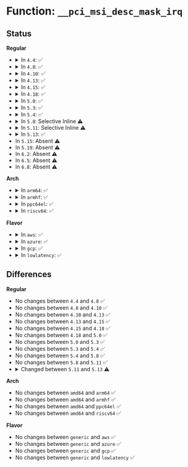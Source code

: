 # Function: <code>__pci_msi_desc_mask_irq</code>

## Status
<b>Regular</b>
<ul>
<li>
<details>
<summary>In <code>4.4</code>: ✅</summary>

```c
u32 __pci_msi_desc_mask_irq(struct msi_desc *desc, u32 mask, u32 flag);
```

**Collision:** Unique Global

**Inline:** No

**Transformation:** False

**Instances:**

```
In drivers/pci/msi.c (ffffffff81454680)
Location: drivers/pci/msi.c:190
Inline: False
Direct callers:
  - drivers/pci/msi.c:msi_set_mask_bit
  - drivers/pci/msi.c:pci_enable_msi_range
  - drivers/pci/msi.c:pci_enable_msi_range
  - drivers/pci/msi.c:pci_restore_msi_state
```
**Symbols:**

```
ffffffff81454680-ffffffff814546c4: __pci_msi_desc_mask_irq (STB_GLOBAL)
```
</details>
</li>
<li>
<details>
<summary>In <code>4.8</code>: ✅</summary>

```c
u32 __pci_msi_desc_mask_irq(struct msi_desc *desc, u32 mask, u32 flag);
```

**Collision:** Unique Global

**Inline:** No

**Transformation:** False

**Instances:**

```
In drivers/pci/msi.c (ffffffff814a1150)
Location: drivers/pci/msi.c:192
Inline: False
Direct callers:
  - drivers/pci/msi.c:__pci_enable_msi_range
  - drivers/pci/msi.c:__pci_enable_msi_range
  - drivers/pci/msi.c:pci_restore_msi_state
  - drivers/pci/msi.c:msi_set_mask_bit
```
**Symbols:**

```
ffffffff814a1150-ffffffff814a1198: __pci_msi_desc_mask_irq (STB_GLOBAL)
```
</details>
</li>
<li>
<details>
<summary>In <code>4.10</code>: ✅</summary>

```c
u32 __pci_msi_desc_mask_irq(struct msi_desc *desc, u32 mask, u32 flag);
```

**Collision:** Unique Global

**Inline:** No

**Transformation:** False

**Instances:**

```
In drivers/pci/msi.c (ffffffff814c2d20)
Location: drivers/pci/msi.c:192
Inline: False
Direct callers:
  - drivers/pci/msi.c:__pci_enable_msi_range
  - drivers/pci/msi.c:__pci_enable_msi_range
  - drivers/pci/msi.c:pci_restore_msi_state
  - drivers/pci/msi.c:msi_set_mask_bit
```
**Symbols:**

```
ffffffff814c2d20-ffffffff814c2d68: __pci_msi_desc_mask_irq (STB_GLOBAL)
```
</details>
</li>
<li>
<details>
<summary>In <code>4.13</code>: ✅</summary>

```c
u32 __pci_msi_desc_mask_irq(struct msi_desc *desc, u32 mask, u32 flag);
```

**Collision:** Unique Global

**Inline:** No

**Transformation:** False

**Instances:**

```
In drivers/pci/msi.c (ffffffff814cd300)
Location: drivers/pci/msi.c:173
Inline: False
Direct callers:
  - drivers/pci/msi.c:__pci_enable_msi_range
  - drivers/pci/msi.c:__pci_enable_msi_range
  - drivers/pci/msi.c:pci_restore_msi_state
  - drivers/pci/msi.c:msi_set_mask_bit
```
**Symbols:**

```
ffffffff814cd300-ffffffff814cd345: __pci_msi_desc_mask_irq (STB_GLOBAL)
```
</details>
</li>
<li>
<details>
<summary>In <code>4.15</code>: ✅</summary>

```c
u32 __pci_msi_desc_mask_irq(struct msi_desc *desc, u32 mask, u32 flag);
```

**Collision:** Unique Global

**Inline:** No

**Transformation:** False

**Instances:**

```
In drivers/pci/msi.c (ffffffff8150d840)
Location: drivers/pci/msi.c:173
Inline: False
Direct callers:
  - drivers/pci/msi.c:__pci_enable_msi_range
  - drivers/pci/msi.c:__pci_enable_msi_range
  - drivers/pci/msi.c:pci_restore_msi_state
  - drivers/pci/msi.c:msi_set_mask_bit
```
**Symbols:**

```
ffffffff8150d840-ffffffff8150d885: __pci_msi_desc_mask_irq (STB_GLOBAL)
```
</details>
</li>
<li>
<details>
<summary>In <code>4.18</code>: ✅</summary>

```c
u32 __pci_msi_desc_mask_irq(struct msi_desc *desc, u32 mask, u32 flag);
```

**Collision:** Unique Global

**Inline:** No

**Transformation:** False

**Instances:**

```
In drivers/pci/msi.c (ffffffff81542730)
Location: drivers/pci/msi.c:173
Inline: False
Direct callers:
  - drivers/pci/msi.c:__pci_enable_msi_range
  - drivers/pci/msi.c:__pci_enable_msi_range
  - drivers/pci/msi.c:pci_restore_msi_state
  - drivers/pci/msi.c:msi_set_mask_bit
```
**Symbols:**

```
ffffffff81542730-ffffffff81542775: __pci_msi_desc_mask_irq (STB_GLOBAL)
```
</details>
</li>
<li>
<details>
<summary>In <code>5.0</code>: ✅</summary>

```c
u32 __pci_msi_desc_mask_irq(struct msi_desc *desc, u32 mask, u32 flag);
```

**Collision:** Unique Global

**Inline:** No

**Transformation:** False

**Instances:**

```
In drivers/pci/msi.c (ffffffff81559ae0)
Location: drivers/pci/msi.c:173
Inline: False
Direct callers:
  - drivers/pci/msi.c:__pci_enable_msi_range
  - drivers/pci/msi.c:__pci_enable_msi_range
  - drivers/pci/msi.c:pci_restore_msi_state
  - drivers/pci/msi.c:msi_set_mask_bit
```
**Symbols:**

```
ffffffff81559ae0-ffffffff81559b25: __pci_msi_desc_mask_irq (STB_GLOBAL)
```
</details>
</li>
<li>
<details>
<summary>In <code>5.3</code>: ✅</summary>

```c
u32 __pci_msi_desc_mask_irq(struct msi_desc *desc, u32 mask, u32 flag);
```

**Collision:** Unique Global

**Inline:** No

**Transformation:** False

**Instances:**

```
In drivers/pci/msi.c (ffffffff81589bb0)
Location: drivers/pci/msi.c:173
Inline: False
Direct callers:
  - drivers/pci/msi.c:__pci_enable_msi_range
  - drivers/pci/msi.c:__pci_enable_msi_range
  - drivers/pci/msi.c:pci_restore_msi_state
  - drivers/pci/msi.c:msi_set_mask_bit
```
**Symbols:**

```
ffffffff81589bb0-ffffffff81589bfd: __pci_msi_desc_mask_irq (STB_GLOBAL)
```
</details>
</li>
<li>
<details>
<summary>In <code>5.4</code>: ✅</summary>

```c
u32 __pci_msi_desc_mask_irq(struct msi_desc *desc, u32 mask, u32 flag);
```

**Collision:** Unique Global

**Inline:** No

**Transformation:** False

**Instances:**

```
In drivers/pci/msi.c (ffffffff815aafe0)
Location: drivers/pci/msi.c:173
Inline: False
Direct callers:
  - drivers/pci/msi.c:__pci_enable_msi_range
  - drivers/pci/msi.c:__pci_enable_msi_range
  - drivers/pci/msi.c:pci_restore_msi_state
  - drivers/pci/msi.c:msi_set_mask_bit
```
**Symbols:**

```
ffffffff815aafe0-ffffffff815ab02d: __pci_msi_desc_mask_irq (STB_GLOBAL)
```
</details>
</li>
<li>
<details>
<summary>In <code>5.8</code>: Selective Inline ⚠️</summary>

```c
u32 __pci_msi_desc_mask_irq(struct msi_desc *desc, u32 mask, u32 flag);
```

**Collision:** Unique Global

**Inline:** Selective

**Transformation:** False

**Instances:**

```
In drivers/pci/msi.c (ffffffff81653e25)
Location: drivers/pci/msi.c:173
Inline: True
Inline callers:
  - drivers/pci/msi.c:msi_capability_init
  - drivers/pci/msi.c:msi_capability_init
  - drivers/pci/msi.c:msi_capability_init
  - drivers/pci/msi.c:pci_restore_msi_state
  - drivers/pci/msi.c:pci_msi_unmask_irq
  - drivers/pci/msi.c:pci_msi_mask_irq
```
**Symbols:**

```
ffffffff81654c40-ffffffff81654c91: __pci_msi_desc_mask_irq (STB_GLOBAL)
```
</details>
</li>
<li>
<details>
<summary>In <code>5.11</code>: Selective Inline ⚠️</summary>

```c
u32 __pci_msi_desc_mask_irq(struct msi_desc *desc, u32 mask, u32 flag);
```

**Collision:** Unique Global

**Inline:** Selective

**Transformation:** False

**Instances:**

```
In drivers/pci/msi.c (ffffffff8165e285)
Location: drivers/pci/msi.c:176
Inline: True
Inline callers:
  - drivers/pci/msi.c:msi_capability_init
  - drivers/pci/msi.c:msi_capability_init
  - drivers/pci/msi.c:msi_capability_init
  - drivers/pci/msi.c:msi_capability_init
  - drivers/pci/msi.c:pci_restore_msi_state
  - drivers/pci/msi.c:pci_msi_unmask_irq
  - drivers/pci/msi.c:pci_msi_mask_irq
```
**Symbols:**

```
ffffffff8165e730-ffffffff8165e781: __pci_msi_desc_mask_irq (STB_GLOBAL)
```
</details>
</li>
<li>
<details>
<summary>In <code>5.13</code>: ✅</summary>

```c
void __pci_msi_desc_mask_irq(struct msi_desc *desc, u32 mask, u32 flag);
```

**Collision:** Unique Global

**Inline:** No

**Transformation:** False

**Instances:**

```
In drivers/pci/msi.c (ffffffff81640380)
Location: drivers/pci/msi.c:146
Inline: False
Direct callers:
  - drivers/pci/msi.c:msi_capability_init
  - drivers/pci/msi.c:msi_capability_init
  - drivers/pci/msi.c:msi_capability_init
  - drivers/pci/msi.c:pci_restore_msi_state
  - drivers/pci/msi.c:pci_msi_unmask_irq
  - drivers/pci/msi.c:pci_msi_mask_irq
```
**Symbols:**

```
ffffffff81640380-ffffffff8164040c: __pci_msi_desc_mask_irq (STB_GLOBAL)
```
</details>
</li>
<li>
In <code>5.15</code>: Absent ⚠️
</li>
<li>
In <code>5.19</code>: Absent ⚠️
</li>
<li>
In <code>6.2</code>: Absent ⚠️
</li>
<li>
In <code>6.5</code>: Absent ⚠️
</li>
<li>
In <code>6.8</code>: Absent ⚠️
</li>
</ul>
<b>Arch</b>
<ul>
<li>
<details>
<summary>In <code>arm64</code>: ✅</summary>

```c
u32 __pci_msi_desc_mask_irq(struct msi_desc *desc, u32 mask, u32 flag);
```

**Collision:** Unique Global

**Inline:** No

**Transformation:** False

**Instances:**

```
In drivers/pci/msi.c (ffff800010714730)
Location: drivers/pci/msi.c:173
Inline: False
Direct callers:
  - drivers/pci/msi.c:__pci_enable_msi_range
  - drivers/pci/msi.c:__pci_enable_msi_range
  - drivers/pci/msi.c:pci_restore_msi_state
  - drivers/pci/msi.c:msi_set_mask_bit
```
**Symbols:**

```
ffff800010714730-ffff8000107147b8: __pci_msi_desc_mask_irq (STB_GLOBAL)
```
</details>
</li>
<li>
<details>
<summary>In <code>armhf</code>: ✅</summary>

```c
u32 __pci_msi_desc_mask_irq(struct msi_desc *desc, u32 mask, u32 flag);
```

**Collision:** Unique Global

**Inline:** No

**Transformation:** False

**Instances:**

```
In drivers/pci/msi.c (c089efd4)
Location: drivers/pci/msi.c:173
Inline: False
Direct callers:
  - drivers/pci/msi.c:__pci_enable_msi_range
  - drivers/pci/msi.c:__pci_enable_msi_range
  - drivers/pci/msi.c:pci_restore_msi_state
  - drivers/pci/msi.c:msi_set_mask_bit
```
**Symbols:**

```
c089efd4-c089f040: __pci_msi_desc_mask_irq (STB_GLOBAL)
```
</details>
</li>
<li>
<details>
<summary>In <code>ppc64el</code>: ✅</summary>

```c
u32 __pci_msi_desc_mask_irq(struct msi_desc *desc, u32 mask, u32 flag);
```

**Collision:** Unique Global

**Inline:** No

**Transformation:** False

**Instances:**

```
In drivers/pci/msi.c (c000000000884020)
Location: drivers/pci/msi.c:173
Inline: False
Direct callers:
  - drivers/pci/msi.c:__pci_enable_msi_range
  - drivers/pci/msi.c:__pci_enable_msi_range
  - drivers/pci/msi.c:pci_restore_msi_state
  - drivers/pci/msi.c:msi_set_mask_bit
```
**Symbols:**

```
c000000000884020-c0000000008840bc: __pci_msi_desc_mask_irq (STB_GLOBAL)
```
</details>
</li>
<li>
<details>
<summary>In <code>riscv64</code>: ✅</summary>

```c
u32 __pci_msi_desc_mask_irq(struct msi_desc *desc, u32 mask, u32 flag);
```

**Collision:** Unique Global

**Inline:** No

**Transformation:** False

**Instances:**

```
In drivers/pci/msi.c (ffffffe0004de14a)
Location: drivers/pci/msi.c:173
Inline: False
Direct callers:
  - drivers/pci/msi.c:__pci_enable_msi_range
  - drivers/pci/msi.c:__pci_enable_msi_range
  - drivers/pci/msi.c:pci_restore_msi_state
  - drivers/pci/msi.c:msi_set_mask_bit
```
**Symbols:**

```
ffffffe0004de14a-ffffffe0004de1b8: __pci_msi_desc_mask_irq (STB_GLOBAL)
```
</details>
</li>
</ul>
<b>Flavor</b>
<ul>
<li>
<details>
<summary>In <code>aws</code>: ✅</summary>

```c
u32 __pci_msi_desc_mask_irq(struct msi_desc *desc, u32 mask, u32 flag);
```

**Collision:** Unique Global

**Inline:** No

**Transformation:** False

**Instances:**

```
In drivers/pci/msi.c (ffffffff8159e7b0)
Location: drivers/pci/msi.c:173
Inline: False
Direct callers:
  - drivers/pci/msi.c:__pci_enable_msi_range
  - drivers/pci/msi.c:__pci_enable_msi_range
  - drivers/pci/msi.c:pci_restore_msi_state
  - drivers/pci/msi.c:msi_set_mask_bit
```
**Symbols:**

```
ffffffff8159e7b0-ffffffff8159e7fd: __pci_msi_desc_mask_irq (STB_GLOBAL)
```
</details>
</li>
<li>
<details>
<summary>In <code>azure</code>: ✅</summary>

```c
u32 __pci_msi_desc_mask_irq(struct msi_desc *desc, u32 mask, u32 flag);
```

**Collision:** Unique Global

**Inline:** No

**Transformation:** False

**Instances:**

```
In drivers/pci/msi.c (ffffffff8158d940)
Location: drivers/pci/msi.c:173
Inline: False
Direct callers:
  - drivers/pci/msi.c:__pci_enable_msi_range
  - drivers/pci/msi.c:__pci_enable_msi_range
  - drivers/pci/msi.c:pci_restore_msi_state
  - drivers/pci/msi.c:msi_set_mask_bit
```
**Symbols:**

```
ffffffff8158d940-ffffffff8158d98d: __pci_msi_desc_mask_irq (STB_GLOBAL)
```
</details>
</li>
<li>
<details>
<summary>In <code>gcp</code>: ✅</summary>

```c
u32 __pci_msi_desc_mask_irq(struct msi_desc *desc, u32 mask, u32 flag);
```

**Collision:** Unique Global

**Inline:** No

**Transformation:** False

**Instances:**

```
In drivers/pci/msi.c (ffffffff8159ed30)
Location: drivers/pci/msi.c:173
Inline: False
Direct callers:
  - drivers/pci/msi.c:__pci_enable_msi_range
  - drivers/pci/msi.c:__pci_enable_msi_range
  - drivers/pci/msi.c:pci_restore_msi_state
  - drivers/pci/msi.c:msi_set_mask_bit
```
**Symbols:**

```
ffffffff8159ed30-ffffffff8159ed7d: __pci_msi_desc_mask_irq (STB_GLOBAL)
```
</details>
</li>
<li>
<details>
<summary>In <code>lowlatency</code>: ✅</summary>

```c
u32 __pci_msi_desc_mask_irq(struct msi_desc *desc, u32 mask, u32 flag);
```

**Collision:** Unique Global

**Inline:** No

**Transformation:** False

**Instances:**

```
In drivers/pci/msi.c (ffffffff815b9160)
Location: drivers/pci/msi.c:173
Inline: False
Direct callers:
  - drivers/pci/msi.c:__pci_enable_msi_range
  - drivers/pci/msi.c:__pci_enable_msi_range
  - drivers/pci/msi.c:pci_restore_msi_state
  - drivers/pci/msi.c:msi_set_mask_bit
```
**Symbols:**

```
ffffffff815b9160-ffffffff815b91ad: __pci_msi_desc_mask_irq (STB_GLOBAL)
```
</details>
</li>
</ul>

## Differences
<b>Regular</b>
<ul>
<li>
No changes between <code>4.4</code> and <code>4.8</code> ✅
</li>
<li>
No changes between <code>4.8</code> and <code>4.10</code> ✅
</li>
<li>
No changes between <code>4.10</code> and <code>4.13</code> ✅
</li>
<li>
No changes between <code>4.13</code> and <code>4.15</code> ✅
</li>
<li>
No changes between <code>4.15</code> and <code>4.18</code> ✅
</li>
<li>
No changes between <code>4.18</code> and <code>5.0</code> ✅
</li>
<li>
No changes between <code>5.0</code> and <code>5.3</code> ✅
</li>
<li>
No changes between <code>5.3</code> and <code>5.4</code> ✅
</li>
<li>
No changes between <code>5.4</code> and <code>5.8</code> ✅
</li>
<li>
No changes between <code>5.8</code> and <code>5.11</code> ✅
</li>
<li>
<details>
<summary>Changed between <code>5.11</code> and <code>5.13</code> ⚠️</summary>
<ul>
<li>
<b>Return type changed. </b>
<code>u32</code> ➡️ <code>void</code>
</li>
</ul>
</details>
</li>
</ul>
<b>Arch</b>
<ul>
<li>
No changes between <code>amd64</code> and <code>arm64</code> ✅
</li>
<li>
No changes between <code>amd64</code> and <code>armhf</code> ✅
</li>
<li>
No changes between <code>amd64</code> and <code>ppc64el</code> ✅
</li>
<li>
No changes between <code>amd64</code> and <code>riscv64</code> ✅
</li>
</ul>
<b>Flavor</b>
<ul>
<li>
No changes between <code>generic</code> and <code>aws</code> ✅
</li>
<li>
No changes between <code>generic</code> and <code>azure</code> ✅
</li>
<li>
No changes between <code>generic</code> and <code>gcp</code> ✅
</li>
<li>
No changes between <code>generic</code> and <code>lowlatency</code> ✅
</li>
</ul>
